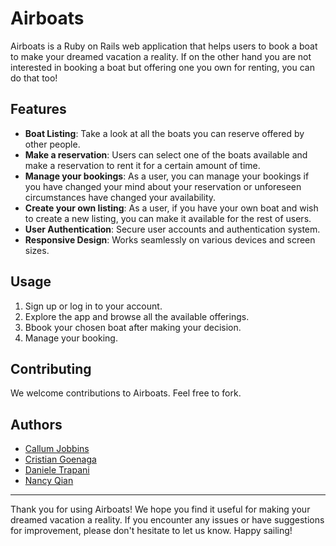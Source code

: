 # Airboats

Airboats is a Ruby on Rails web application that helps users to book a boat to make your dreamed vacation a reality. If on the other hand you are not interested in booking a boat but offering one you own for renting, you can do that too!

## Features

- **Boat Listing**: Take a look at all the boats you can reserve offered by other people.
- **Make a reservation**: Users can select one of the boats available and make a reservation to rent it for a certain amount of time.
- **Manage your bookings**: As a user, you can manage your bookings if you have changed your mind about your reservation or unforeseen circumstances have changed your availability.
- **Create your own listing**: As a user, if you have your own boat and wish to create a new listing, you can make it available for the rest of users.
- **User Authentication**: Secure user accounts and authentication system.
- **Responsive Design**: Works seamlessly on various devices and screen sizes.

## Usage

1. Sign up or log in to your account.
2. Explore the app and browse all the available offerings.
3. Bbook your chosen boat after making your decision.
4. Manage your booking.

## Contributing

We welcome contributions to Airboats. Feel free to fork.

## Authors

- [Callum Jobbins](https://github.com/Weeman2104)
- [Cristian Goenaga](https://github.com/crisgoera)
- [Daniele Trapani](https://github.com/DanieleTrapani)
- [Nancy Qian](https://github.com/NQ-10)


---

Thank you for using Airboats! We hope you find it useful for making your dreamed vacation a reality. If you encounter any issues or have suggestions for improvement, please don't hesitate to let us know. Happy sailing!
